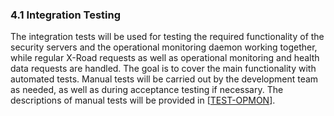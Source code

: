 ### 4.1 Integration Testing

The integration tests will be used for testing the required functionality of the security servers and the operational monitoring daemon working together, while regular X-Road requests as well as operational monitoring and health data requests are handled. The goal is to cover the main functionality with automated tests. Manual tests will be carried out by the development team as needed, as well as during acceptance testing if necessary. The descriptions of manual tests will be provided in \[[TEST-OPMON](#TEST-OPMON)\].